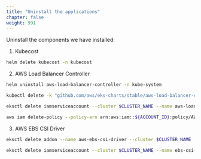 ```yaml
---
title: "Uninstall the applications"
chapter: false
weight: 991
---
```


Uninstall the components we have installed:

1. Kubecost

```bash
helm delete kubecost -n kubecost
```

2. AWS Load Balancer Controller

```bash
helm uninstall aws-load-balancer-controller -n kube-system

kubectl delete -k "github.com/aws/eks-charts/stable/aws-load-balancer-controller/crds?ref=master"

eksctl delete iamserviceaccount --cluster $CLUSTER_NAME --name aws-load-balancer-controller --namespace kube-system

aws iam delete-policy --policy-arn arn:aws:iam::${ACCOUNT_ID}:policy/AWSLoadBalancerControllerIAMPolicy
```

3. AWS EBS CSI Driver

```bash
eksctl delete addon --name aws-ebs-csi-driver --cluster $CLUSTER_NAME

eksctl delete iamserviceaccount --cluster $CLUSTER_NAME --name ebs-csi-controller-sa --namespace kube-system
```
